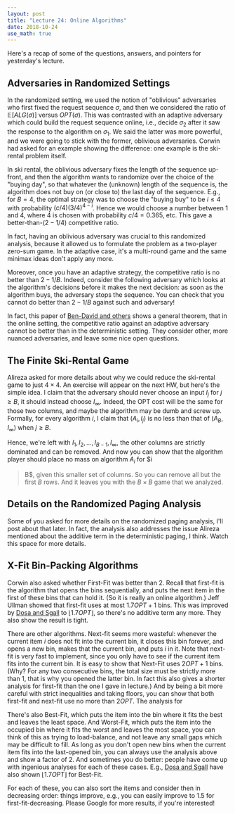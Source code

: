 ```yaml
---
layout: post
title: "Lecture 24: Online Algorithms"
date: 2018-10-24
use_math: true
---
```


Here's a recap of some of the questions, answers, and pointers for
yesterday's lecture.

## Adversaries in Randomized Settings

In the randomized setting, we used the notion of "oblivious"
adversaries who first fixed the request sequence $\sigma$, and then we
considered the ratio of $\mathbb{E}[ALG(\sigma)]$ versus
$OPT(\sigma)$. This was contrasted with an adaptive adversary which
could build the request sequence online, i.e., decide $\sigma_2$ after
it saw the response to the algorithm on $\sigma_1$. We said the latter
was more powerful, and we were going to stick with the former, oblivious
adversaries. Corwin had asked for an example showing the difference: one
example is the ski-rental problem itself.

In ski rental, the oblivious adversary fixes the length of the sequence
up-front, and then the algorithm wants to randomize over the choice of
the "buying day", so that whatever the (unknown) length of the sequence
is, the algorithm does not buy on (or close to) the last day of the
sequence. E.g., for $B=4$, the optimal strategy was to choose the
"buying buy" to be $i \leq 4$ with probability $(c/4)(3/4)^{4-i}$. Hence
we would choose a number between $1$ and $4$, where $4$ is chosen with
probability $c/4 = 0.365$, etc. This gave a better-than-$(2-1/4)$
competitive ratio.

In fact, having an oblivious adversary was crucial to this randomized
analysis, because it allowed us to formulate the problem as a two-player
zero-sum game. In the adaptive case, it's a multi-round game and the
same minimax ideas don't apply any more.

Moreover, once you have an adaptive strategy, the competitive ratio is
no better than $2-1/B$. Indeed, consider the following adversary which
looks at the algorithm's decisions before it makes the next decision: as
soon as the algorithm buys, the adversary stops the sequence. You can
check that you cannot do better than $2-1/B$ against such and adversary!

In fact, this paper of [Ben-David and
others](http://www.cs.technion.ac.il/~shai/BDBKTW.pdf) shows a general
theorem, that in the online setting, the competitive ratio against an
adaptive adversary cannot be better than in the deterministic setting.
They consider other, more nuanced adversaries, and leave some nice open
questions.

## The Finite Ski-Rental Game

Alireza asked for more details about why we could reduce the ski-rental
game to just $4 \times 4$. An exercise will appear on the next HW, but
here's the simple idea. I claim that the adversary should never choose
an input $I_j$ for $j \geq B$, it should instead choose $I_\infty$.
Indeed, the OPT cost will be the same for those two columns, and maybe
the algorithm may be dumb and screw up. Formally, for every algorithm
$i$, I claim that $(A_i, I_j)$ is no less than that of $(A_B, I_\infty)$
when $j \geq B$.

Hence, we're left with $I_1, I_2, \ldots, I_{B-1}, I_\infty$, the other
columns are strictly dominated and can be removed. And now you can show
that the algorithm player should place no mass on algorithm $A_i$ for $i
> B$, given this smaller set of columns. So you can remove all but the
first $B$ rows. And it leaves you with the $B \times B$ game that we
analyzed.

## Details on the Randomized Paging Analysis

Some of you asked for more details on the randomized paging analysis,
I'll post about that later. In fact, the analysis also addresses the
issue Alireza mentioned about the additive term in the deterministic
paging, I think. Watch this space for more details.

## X-Fit Bin-Packing Algorithms

Corwin also asked whether First-Fit was better than $2$. Recall that
first-fit is the algorithm that opens the bins sequentially, and puts
the next item in the first of these bins that can hold it. (So it is
really an online algorithm.) Jeff Ullman showed that first-fit uses at
most $1.7 OPT + 1$ bins. This was improved by [Dosa and
Sgall](https://iuuk.mff.cuni.cz/~sgall/ps/FFabs.pdf) to $\lfloor 1.7 OPT
\rfloor$, so there's no additive term any more. They also show the
result is tight.

There are other algorithms. Next-fit seems more wasteful: whenever the
current item $i$ does not fit into the current bin, it closes this bin
forever, and opens a new bin, makes that the current bin, and puts $i$
in it. Note that next-fit is very fast to implement, since you only have
to see if the current item fits into the current bin. It is easy to show
that Next-Fit uses $2OPT+1$ bins. (Why? For any two consecutive bins,
the total size must be strictly more than $1$, that is why you opened
the latter bin. In fact this also gives a shorter analysis for first-fit
than the one I gave in lecture.) And by being a bit more careful with
strict inequalities and taking floors, you can show that both first-fit
and next-fit use no more than $2OPT$. The analysis for 

There's also Best-Fit, which puts the item into the bin where it fits
the best and leaves the least space. And Worst-Fit, which puts the item
into the occupied bin where it fits the worst and leaves the most space,
you can think of this as trying to load-balance, and not leave any small
gaps which may be difficult to fill. As long as you don't open new bins
when the current item fits into the last-opened bin, you can always use
the analysis above and show a factor of $2$. And sometimes you do
better: people have come up with ingenious analyses for each of these
cases. E.g., [Dosa and Sgall](https://iuuk.mff.cuni.cz/~sgall/ps/BF.pdf)
have also shown $\lfloor 1.7 OPT \rfloor$ for Best-Fit.

For each of these, you can also sort the items and consider then in
decreasing order: things improve, e.g., you can easily improve to $1.5$
for first-fit-decreasing. Please Google for more results, if you're
interested!
